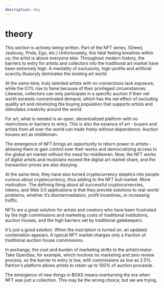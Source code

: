 ```yaml
---
description: Way
---
```


# theory

This section is actively being written. Part of the NFT series, (Greed, Jealousy, Pride, Ego, etc.) Unfortunately, this fatal feeling breathes within us; the artist is above everyone else. Throughout modern history, the barriers to entry for artists and collectors into the traditional art market have been extremely high. A mentality of exclusivity, high-profile and artificial scarcity illusoryly dominates the existing art world.

At the same time, truly talented artists with no connections lack exposure, while the 0.1% rise to fame because of their privileged circumstances. Likewise, collectors can only participate in a specific auction if their net worth exceeds concentrated demand, which has the net effect of excluding quality art and minimizing the buying population that supports artists and stimulates creativity around the world.

For art, what is needed is an open, decentralized platform with no restrictions or barriers to entry. This is also the essence of art - buyers and artists from all over the world can trade freely without dependence. Auction houses act as middlemen.

The emergence of NFT brings an opportunity to return power to artists - allowing them to gain control over their works and democratizing access to the global art market without the need for middlemen. Now, the NFT works of digital artists and musicians exceed the digital art market share, and the transaction prices are also dizzying.

At the same time, they have also turned cryptocurrency skeptics into people curious about cryptocurrency, thus adding to the NFT bull market. More motivation. The defining thing about all successful cryptocurrencies, tokens, and Web 3.0 applications is that they provide solutions to real-world problems, whether it’s disintermediation, profit incentives, or increasing traffic.

NFTs are a great solution for artists and creators who have been frustrated by the high commissions and marketing costs of traditional institutions, auction houses, and the high barriers set by traditional gatekeepers.

It's just a good solution. When the inscription is turned on, an updated combination appears. A typical NFT market charges only a fraction of traditional auction house commissions.

In exchange, the cost and burden of marketing shifts to the artist/creator. Take OpenSea, for example, which involves no marketing and zero review process, so the barrier to entry is low, with commissions as low as 2.5%. Partion's platform allows artists to retain up to 100% of auction proceeds.

The emergence of new things in BOXS means overturning the era when NFT was just a collection. This may be the wrong choice, but we are trying.
